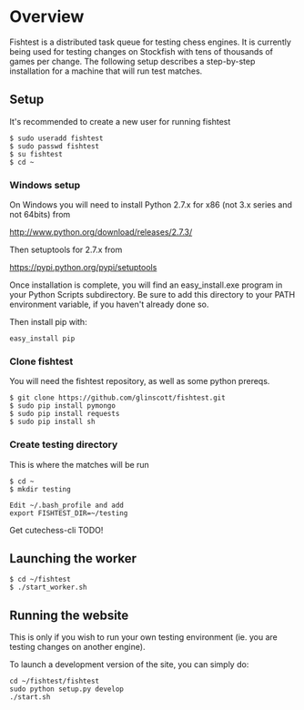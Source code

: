# Overview
Fishtest is a distributed task queue for testing chess engines.  It is currently being used
for testing changes on Stockfish with tens of thousands of games per change. The following
setup describes a step-by-step installation for a machine that will run test matches.

## Setup

It's recommended to create a new user for running fishtest
```
$ sudo useradd fishtest
$ sudo passwd fishtest
$ su fishtest
$ cd ~
```
### Windows setup

On Windows you will need to install Python 2.7.x for x86 (not 3.x series and not 64bits) from

http://www.python.org/download/releases/2.7.3/

Then setuptools for 2.7.x from

https://pypi.python.org/pypi/setuptools

Once installation is complete, you will find an easy_install.exe program in your
Python Scripts subdirectory. Be sure to add this directory to your PATH environment
variable, if you haven't already done so.

Then install pip with:

```
easy_install pip
```

### Clone fishtest

You will need the fishtest repository, as well as some python prereqs.
```
$ git clone https://github.com/glinscott/fishtest.git
$ sudo pip install pymongo
$ sudo pip install requests
$ sudo pip install sh
```

### Create testing directory

This is where the matches will be run
```
$ cd ~
$ mkdir testing

Edit ~/.bash_profile and add
export FISHTEST_DIR=~/testing
```

Get cutechess-cli
TODO!

## Launching the worker

```
$ cd ~/fishtest
$ ./start_worker.sh
```

## Running the website

This is only if you wish to run your own testing environment (ie. you are testing changes on another engine).

To launch a development version of the site, you can simply do:
```
cd ~/fishtest/fishtest
sudo python setup.py develop
./start.sh
```
